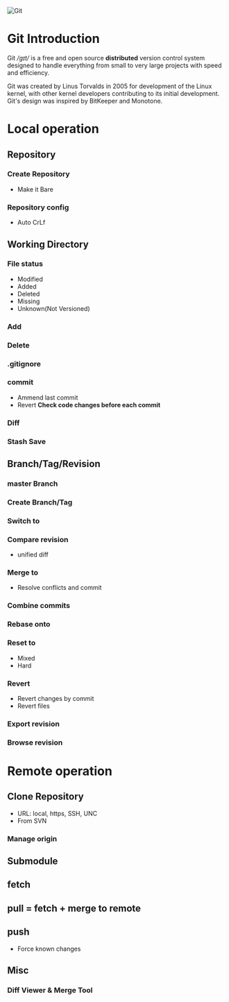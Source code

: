 ![Git](https://git-scm.com/images/logo@2x.png "Git")

# Git Introduction

Git */ɡɪt/* is a free and open source **distributed** version control system designed to handle everything from small to very large projects with speed and efficiency.

Git was created by Linus Torvalds in 2005 for development of the Linux kernel, with other kernel developers contributing to its initial development. Git's design was inspired by BitKeeper and Monotone.

# Local operation
## Repository
### Create Repository
+ Make it Bare

### Repository config
+ Auto CrLf

## Working Directory
### File status
+ Modified
+ Added
+ Deleted
+ Missing
+ Unknown(Not Versioned)
### Add
### Delete
### .gitignore
### commit
+ Ammend last commit
+ Revert
**Check code changes before each commit**
### Diff
### Stash Save

## Branch/Tag/Revision
### master Branch
### Create Branch/Tag
### Switch to
### Compare revision
+ unified diff
### Merge to
+ Resolve conflicts and commit
### Combine commits
### Rebase onto
### Reset to
+ Mixed
+ Hard
### Revert
+ Revert changes by commit
+ Revert files
### Export revision
### Browse revision



# Remote operation
## Clone Repository
+ URL: local, https, SSH, UNC
+ From SVN

### Manage origin

## Submodule

## fetch
## pull = fetch + merge to remote
## push
+ Force known changes

## Misc
### Diff Viewer & Merge Tool